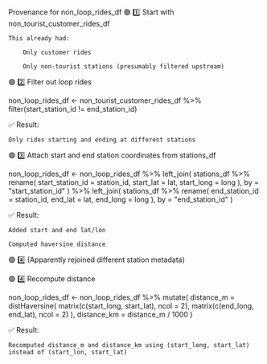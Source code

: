 Provenance for non_loop_rides_df
🟢 1️⃣ Start with non_tourist_customer_rides_df

    This already had:

        Only customer rides

        Only non-tourist stations (presumably filtered upstream)

🟢 2️⃣ Filter out loop rides

non_loop_rides_df <- non_tourist_customer_rides_df %>%
  filter(start_station_id != end_station_id)

✅ Result:

    Only rides starting and ending at different stations

🟢 3️⃣ Attach start and end station coordinates from stations_df

non_loop_rides_df <- non_loop_rides_df %>%
  left_join(
    stations_df %>% rename(
      start_station_id = station_id,
      start_lat = lat,
      start_long = long
    ),
    by = "start_station_id"
  ) %>%
  left_join(
    stations_df %>% rename(
      end_station_id = station_id,
      end_lat = lat,
      end_long = long
    ),
    by = "end_station_id"
  )



✅ Result:

    Added start and end lat/lon

    Computed haversine distance

🟢 4️⃣ (Apparently rejoined different station metadata)




🟢 4️⃣  Recompute distance

non_loop_rides_df <- non_loop_rides_df %>%
  mutate(
    distance_m = distHaversine(
      matrix(c(start_long, start_lat), ncol = 2),
      matrix(c(end_long, end_lat), ncol = 2)
    ),
    distance_km = distance_m / 1000
  )

✅ Result:

    Recomputed distance_m and distance_km using (start_long, start_lat) instead of (start_lon, start_lat)


